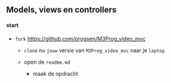 ## Models, views en controllers

#### start

- `fork` https://github.com/progsen/M3Prog_video_mvc
    - `clone` nu `jouw` versie van `M3Prog_video_mvc` naar je `laptop`

    - open de `readme.md`
        - maak de opdracht